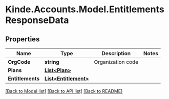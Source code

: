 # Kinde.Accounts.Model.EntitlementsResponseData

## Properties

Name | Type | Description | Notes
------------ | ------------- | ------------- | -------------
**OrgCode** | **string** | Organization code | 
**Plans** | [**List&lt;Plan&gt;**](Plan.md) |  | 
**Entitlements** | [**List&lt;Entitlement&gt;**](Entitlement.md) |  | 

[[Back to Model list]](../README.md#documentation-for-models) [[Back to API list]](../README.md#documentation-for-api-endpoints) [[Back to README]](../README.md)

